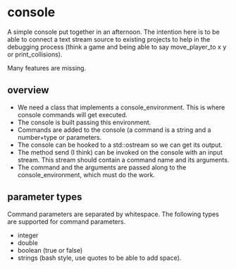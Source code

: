 # console

A simple console put together in an afternoon. The intention here is to be
able to connect a text stream source to existing projects to help in the
debugging process (think a game and being able to say move_player_to x y or
print_collisions).

Many features are missing.

## overview

- We need a class that implements a console_environment. This is where console
commands will get executed.
- The console is built passing this environment.
- Commands are added to the console (a command is a string and a number+type
    or parameters.
- The console can be hooked to a std::ostream so we can get its output.
- The method send (I think) can be invoked on the console with an input
    stream. This stream should contain a command name and its arguments.
- The command and the arguments are passed along to the console_environment,
    which must do the work.

## parameter types

Command parameters are separated by whitespace.
The following types are supported for command parameters.

- integer
- double
- boolean (true or false)
- strings (bash style, use quotes to be able to add space).
